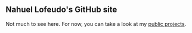 ## Nahuel Lofeudo's GitHub site

Not much to see here. 
For now, you can take a look at my [public projects](https://github.com/nahuellofeudo).
